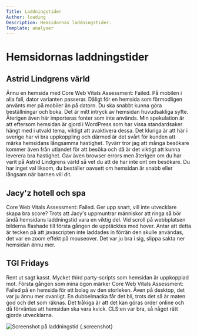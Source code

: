 ```yaml
---
Title: Laddningstider
Author: loading
Description: Hemsidornas laddningstider.
Template: analyser
---
```

Hemsidornas laddningstider
===============================
Astrid Lindgrens värld
-----------------------
Ännu en hemsida med Core Web Vitals Assessment: Failed. På mobilen i alla fall, dator varianten passerar. Dåligt för en hemsida som förmodligen använts mer på mobiler än på datorn. Du ska snabbt kunna göra beställningar och boka. Det är mitt intryck av hemsidan huvudsakliga syfte. Återigen även här importeras fonter som inte används. Min spekulation är att eftersom hemsidan är gjord i WordPress som har vissa standardsaker hängt med i utvald tema, viktigt att avaktivera dessa. Det kluriga är att här i sverige har vi bra uppkoppling och därmed är det svårt för kunden att märka hemsidans långsamma hastighet. Tyvärr tror jag att många besökare kommer även från utlandet för att besöka och då är det viktigt att kunna leverera bra hastighet. Gav även browser errors men återigen om du har varit på Astrid Lindgrens värld så vet du att de har inte ont om besökare. Du har inget val liksom, du beställer oavsett om hemsidan är snabb eller långsam när barnen vill dit.

Jacy'z hotell och spa
-----------------------
Core Web Vitals Assessment: Failed. Ger upp snart, vill inte utvecklare skapa bra score? Trots att Jacy's uppmuntrar människor att ringa så bör ändå hemsidans laddningstid vara en viktig del. Vid scroll på webbplatsen bilderna flashade till första gången de upptäcktes med hover. Antar att detta är tecken på att javascripten inte laddades in förrän den skulle användas, det var en zoom effekt på mouseover. Det var ju bra i sig, slippa sakta ner hemsidan ännu mer.


TGI Fridays
-----------------------

Rent ut sagt kasst. Mycket third party-scripts som hemsidan är uppkopplad mot. Första gången som mina ögon märker Core Web Vitals Assessment: Failed på en hemsida för ett bolag av den storleken. Även på desktop, det var ju ännu mer ovanligt. En dubbelmacka får det bli, trots det så är maten god och det som räknas. Det tråkiga är att det kan göras order online och då förväntas att hemsidan ska vara kvick. CLS:en var bra, så något rätt gjorde utvecklarna.

![Screenshot på laddningstid](%assets_url%/img/fridayload.png "TGI Fridays laddningstid") {.screenshot}